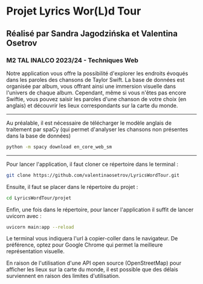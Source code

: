 # **Projet Lyrics Wor(L)d Tour**
## Réalisé par Sandra Jagodzińska et Valentina Osetrov
### M2 TAL INALCO 2023/24 - Techniques Web

Notre application vous offre la possibilité d'explorer les endroits évoqués dans les paroles des chansons de Taylor Swift. La base de données est organisée par album, vous offrant ainsi une immersion visuelle dans l'univers de chaque album. Cependant, même si vous n'êtes pas encore Swiftie, vous pouvez saisir les paroles d'une chanson de votre choix (en anglais) et découvrir les lieux correspondants sur la carte du monde.

---

Au préalable, il est nécessaire de télécharger le modèle anglais de traitement par spaCy (qui permet d'analyser les chansons non présentes dans la base de données)

```bash
python -m spacy download en_core_web_sm
```

---

Pour lancer l'application, il faut cloner ce répertoire dans le terminal :
```bash
git clone https://github.com/valentinaosetrov/LyricsWordTour.git
```
Ensuite, il faut se placer dans le répertoire du projet : 
```bash
cd LyricsWordTour/projet
```
Enfin, une fois dans le répertoire, pour lancer l'application il suffit de lancer uvicorn avec :
```bash
uvicorn main:app --reload
```

Le terminal vous indiquera l'url à copier-coller dans le navigateur. De préférence, optez pour Google Chrome qui permet la meilleure représentation visuelle. 

En raison de l'utilisation d'une API open source (OpenStreetMap) pour afficher les lieux sur la carte du monde, il est possible que des délais surviennent en raison des limites d'utilisation.
